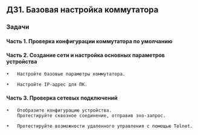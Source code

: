 ## ДЗ1. Базовая настройка коммутатора
>
###	Задачи
#### Часть 1. Проверка конфигурации коммутатора по умолчанию
#### Часть 2. Создание сети и настройка основных параметров устройства
    •	Настройте базовые параметры коммутатора.

    •	Настройте IP-адрес для ПК.

#### Часть 3. Проверка сетевых подключений
    •	Отобразите конфигурацию устройства.
    	Протестируйте сквозное соединение, отправив эхо-запрос.

    •  	Протестируйте возможности удаленного управления с помощью Telnet.


